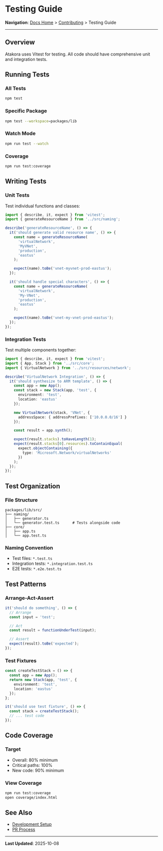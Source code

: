 # Testing Guide

**Navigation**: [Docs Home](../README.md) > [Contributing](./README.md) > Testing Guide

---

## Overview

Atakora uses Vitest for testing. All code should have comprehensive unit and integration tests.

## Running Tests

### All Tests

```bash
npm test
```

### Specific Package

```bash
npm test --workspace=packages/lib
```

### Watch Mode

```bash
npm run test --watch
```

### Coverage

```bash
npm run test:coverage
```

## Writing Tests

### Unit Tests

Test individual functions and classes:

```typescript
import { describe, it, expect } from 'vitest';
import { generateResourceName } from '../src/naming';

describe('generateResourceName', () => {
  it('should generate valid resource name', () => {
    const name = generateResourceName(
      'virtualNetwork',
      'MyVNet',
      'production',
      'eastus'
    );

    expect(name).toBe('vnet-myvnet-prod-eastus');
  });

  it('should handle special characters', () => {
    const name = generateResourceName(
      'virtualNetwork',
      'My-VNet',
      'production',
      'eastus'
    );

    expect(name).toBe('vnet-my-vnet-prod-eastus');
  });
});
```

### Integration Tests

Test multiple components together:

```typescript
import { describe, it, expect } from 'vitest';
import { App, Stack } from '../src/core';
import { VirtualNetwork } from '../src/resources/network';

describe('VirtualNetwork Integration', () => {
  it('should synthesize to ARM template', () => {
    const app = new App();
    const stack = new Stack(app, 'test', {
      environment: 'test',
      location: 'eastus'
    });

    new VirtualNetwork(stack, 'VNet', {
      addressSpace: { addressPrefixes: ['10.0.0.0/16'] }
    });

    const result = app.synth();

    expect(result.stacks).toHaveLength(1);
    expect(result.stacks[0].resources).toContainEqual(
      expect.objectContaining({
        type: 'Microsoft.Network/virtualNetworks'
      })
    );
  });
});
```

## Test Organization

### File Structure

```
packages/lib/src/
├── naming/
│   ├── generator.ts
│   └── generator.test.ts      # Tests alongside code
├── core/
│   ├── app.ts
│   └── app.test.ts
```

### Naming Convention

- Test files: `*.test.ts`
- Integration tests: `*.integration.test.ts`
- E2E tests: `*.e2e.test.ts`

## Test Patterns

### Arrange-Act-Assert

```typescript
it('should do something', () => {
  // Arrange
  const input = 'test';

  // Act
  const result = functionUnderTest(input);

  // Assert
  expect(result).toBe('expected');
});
```

### Test Fixtures

```typescript
const createTestStack = () => {
  const app = new App();
  return new Stack(app, 'test', {
    environment: 'test',
    location: 'eastus'
  });
};

it('should use test fixture', () => {
  const stack = createTestStack();
  // ... test code
});
```

## Code Coverage

### Target

- Overall: 80% minimum
- Critical paths: 100%
- New code: 90% minimum

### View Coverage

```bash
npm run test:coverage
open coverage/index.html
```

## See Also

- [Development Setup](./development-setup.md)
- [PR Process](./pr-process.md)

---

**Last Updated**: 2025-10-08
